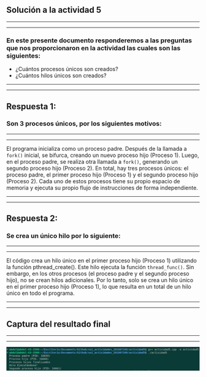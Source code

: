 ## Solución a la actividad 5


---


---


### En este presente documento responderemos a las preguntas que nos proporcionaron en la actividad las cuales son las siguientes:

- ¿Cuántos procesos únicos son creados?
- ¿Cuántos hilos únicos son creados?


---


---


## Respuesta 1:

### Son 3 procesos únicos, por los siguientes motivos:


---


---

El programa inicializa como un proceso padre. Después de la llamada a `fork()` inicial, se bifurca, creando un nuevo proceso hijo (Proceso 1). Luego, en el proceso padre, se realiza otra llamada a `fork()`, generando un segundo proceso hijo (Proceso 2). En total, hay tres procesos únicos: el proceso padre, el primer proceso hijo (Proceso 1) y el segundo proceso hijo (Proceso 2). Cada uno de estos procesos tiene su propio espacio de memoria y ejecuta su propio flujo de instrucciones de forma independiente.


---


---


## Respuesta 2:
### Se crea un único hilo por lo siguiente:


---


---


El código crea un hilo único en el primer proceso hijo (Proceso 1) utilizando la función pthread_create(). Este hilo ejecuta la función `thread_func()`. Sin embargo, en los otros procesos (el proceso padre y el segundo proceso hijo), no se crean hilos adicionales. Por lo tanto, solo se crea un hilo único en el primer proceso hijo (Proceso 1), lo que resulta en un total de un hilo único en todo el programa.



---


---


## Captura del resultado final

---


---


<img src="./captura/resultado.png"/>